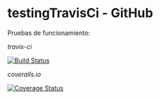 # testingTravisCi - GitHub

Pruebas de funcionamiento:

_travis-ci_

[![Build Status](https://travis-ci.org/rodrigomoreno18/testingTravisCi.svg?branch=master)](https://travis-ci.org/rodrigomoreno18/testingTravisCi)

_coveralls.io_

[![Coverage Status](https://coveralls.io/repos/github/rodrigomoreno18/testingTravisCi/badge.svg)](https://coveralls.io/github/rodrigomoreno17/testingTravisCi)